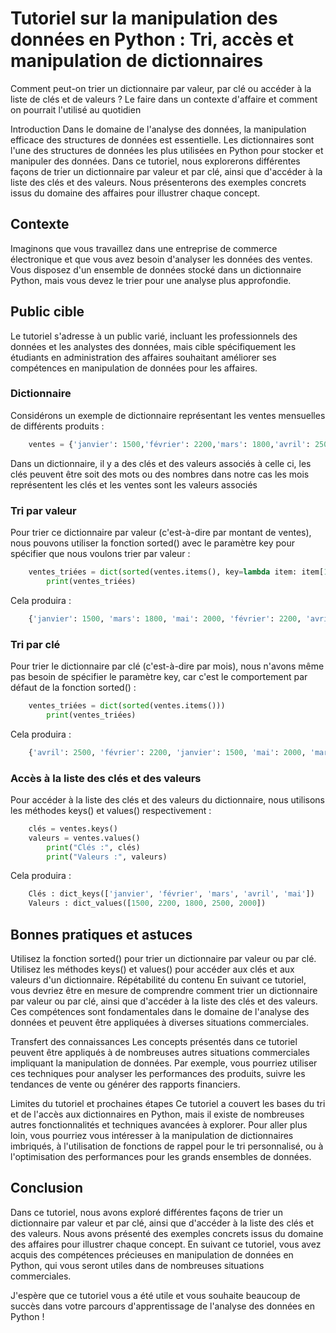 # Tutoriel sur la manipulation des données en Python : Tri, accès et manipulation de dictionnaires
 Comment peut-on trier un dictionnaire par valeur, par clé ou accéder à la liste de clés et de valeurs ?
 Le faire dans un contexte d'affaire et comment on pourrait l'utilisé au quotidien
 
Introduction
Dans le domaine de l'analyse des données, la manipulation efficace des structures de données est essentielle. Les dictionnaires sont l'une des structures de données les plus utilisées en Python pour stocker et manipuler des données. Dans ce tutoriel, nous explorerons différentes façons de trier un dictionnaire par valeur et par clé, ainsi que d'accéder à la liste des clés et des valeurs. Nous présenterons des exemples concrets issus du domaine des affaires pour illustrer chaque concept.


## Contexte
Imaginons que vous travaillez dans une entreprise de commerce électronique et que vous avez besoin d'analyser les données des ventes. Vous disposez d'un ensemble de données stocké dans un dictionnaire Python, mais vous devez le trier pour une analyse plus approfondie.

## Public cible
Le tutoriel s'adresse à un public varié, incluant les professionnels des données et les analystes des données, mais cible spécifiquement les étudiants en administration des affaires souhaitant améliorer ses compétences en manipulation de données pour les affaires.


### Dictionnaire
Considérons un exemple de dictionnaire représentant les ventes mensuelles de différents produits :
```python
    ventes = {'janvier': 1500,'février': 2200,'mars': 1800,'avril': 2500,'mai': 2000 }
```
Dans un dictionnaire, il y a des clés et des valeurs associés à celle ci, les clés peuvent être soit des mots ou des nombres dans notre cas les mois représentent les clés et les ventes sont les valeurs associés

 ### Tri par valeur 
Pour trier ce dictionnaire par valeur (c'est-à-dire par montant de ventes), nous pouvons utiliser la fonction sorted() avec le paramètre key pour spécifier que nous voulons trier par valeur :

```python
    ventes_triées = dict(sorted(ventes.items(), key=lambda item: item[1]))
        print(ventes_triées)
```
      
Cela produira :
```python
    {'janvier': 1500, 'mars': 1800, 'mai': 2000, 'février': 2200, 'avril': 2500}
```
 
### Tri par clé
Pour trier le dictionnaire par clé (c'est-à-dire par mois), nous n'avons même pas besoin de spécifier le paramètre key, car c'est le comportement par défaut de la fonction sorted() :
```python
    ventes_triées = dict(sorted(ventes.items()))
        print(ventes_triées)
 ```
    
Cela produira :
```python
    {'avril': 2500, 'février': 2200, 'janvier': 1500, 'mai': 2000, 'mars': 1800}
 ```
 
### Accès à la liste des clés et des valeurs
Pour accéder à la liste des clés et des valeurs du dictionnaire, nous utilisons les méthodes keys() et values() respectivement :
```python
    clés = ventes.keys()
    valeurs = ventes.values()
        print("Clés :", clés)
        print("Valeurs :", valeurs)
```
     
Cela produira :
```python
    Clés : dict_keys(['janvier', 'février', 'mars', 'avril', 'mai'])
    Valeurs : dict_values([1500, 2200, 1800, 2500, 2000])
```

## Bonnes pratiques et astuces
Utilisez la fonction sorted() pour trier un dictionnaire par valeur ou par clé.
Utilisez les méthodes keys() et values() pour accéder aux clés et aux valeurs d'un dictionnaire.
Répétabilité du contenu
En suivant ce tutoriel, vous devriez être en mesure de comprendre comment trier un dictionnaire par valeur ou par clé, ainsi que d'accéder à la liste des clés et des valeurs. Ces compétences sont fondamentales dans le domaine de l'analyse des données et peuvent être appliquées à diverses situations commerciales.

Transfert des connaissances
Les concepts présentés dans ce tutoriel peuvent être appliqués à de nombreuses autres situations commerciales impliquant la manipulation de données. Par exemple, vous pourriez utiliser ces techniques pour analyser les performances des produits, suivre les tendances de vente ou générer des rapports financiers.

Limites du tutoriel et prochaines étapes
Ce tutoriel a couvert les bases du tri et de l'accès aux dictionnaires en Python, mais il existe de nombreuses autres fonctionnalités et techniques avancées à explorer. Pour aller plus loin, vous pourriez vous intéresser à la manipulation de dictionnaires imbriqués, à l'utilisation de fonctions de rappel pour le tri personnalisé, ou à l'optimisation des performances pour les grands ensembles de données.

## Conclusion
Dans ce tutoriel, nous avons exploré différentes façons de trier un dictionnaire par valeur et par clé, ainsi que d'accéder à la liste des clés et des valeurs. Nous avons présenté des exemples concrets issus du domaine des affaires pour illustrer chaque concept. En suivant ce tutoriel, vous avez acquis des compétences précieuses en manipulation de données en Python, qui vous seront utiles dans de nombreuses situations commerciales.

J'espère que ce tutoriel vous a été utile et vous souhaite beaucoup de succès dans votre parcours d'apprentissage de l'analyse des données en Python !





